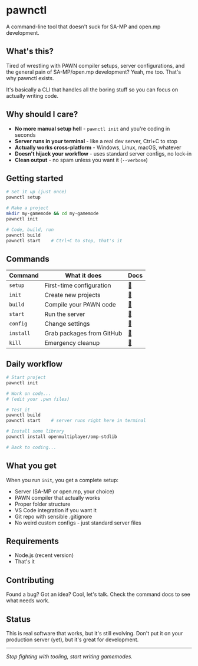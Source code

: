 # pawnctl

A command-line tool that doesn't suck for SA-MP and open.mp development.

## What's this?

Tired of wrestling with PAWN compiler setups, server configurations, and the general pain of SA-MP/open.mp development? Yeah, me too. That's why pawnctl exists.

It's basically a CLI that handles all the boring stuff so you can focus on actually writing code.

## Why should I care?

- **No more manual setup hell** - `pawnctl init` and you're coding in seconds
- **Server runs in your terminal** - like a real dev server, Ctrl+C to stop
- **Actually works cross-platform** - Windows, Linux, macOS, whatever
- **Doesn't hijack your workflow** - uses standard server configs, no lock-in
- **Clean output** - no spam unless you want it (`--verbose`)

## Getting started

```bash
# Set it up (just once)
pawnctl setup

# Make a project
mkdir my-gamemode && cd my-gamemode
pawnctl init

# Code, build, run
pawnctl build
pawnctl start    # Ctrl+C to stop, that's it
```

## Commands

| Command | What it does | Docs |
|---------|--------------|------|
| `setup` | First-time configuration | [📖](src/commands/setup/README.md) |
| `init` | Create new projects | [📖](src/commands/init/README.md) |
| `build` | Compile your PAWN code | [📖](src/commands/build/README.md) |
| `start` | Run the server | [📖](src/commands/start/README.md) |
| `config` | Change settings | [📖](src/commands/config/README.md) |
| `install` | Grab packages from GitHub | [📖](src/commands/install/README.md) |
| `kill` | Emergency cleanup | [📖](src/commands/kill/README.md) |

## Daily workflow

```bash
# Start project
pawnctl init

# Work on code...
# (edit your .pwn files)

# Test it
pawnctl build
pawnctl start    # server runs right here in terminal

# Install some library
pawnctl install openmultiplayer/omp-stdlib

# Back to coding...
```

## What you get

When you run `init`, you get a complete setup:
- Server (SA-MP or open.mp, your choice)
- PAWN compiler that actually works
- Proper folder structure
- VS Code integration if you want it
- Git repo with sensible .gitignore
- No weird custom configs - just standard server files

## Requirements

- Node.js (recent version)
- That's it

## Contributing

Found a bug? Got an idea? Cool, let's talk. Check the command docs to see what needs work.

## Status

This is real software that works, but it's still evolving. Don't put it on your production server (yet), but it's great for development.

---

*Stop fighting with tooling, start writing gamemodes.*